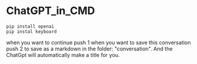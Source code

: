 # ChatGPT_in_CMD
```
pip install openai
pip instal keyboard
```
when you want to continue push 1
when you want to save this conversation push 2 to save as a markdown in the folder: "conversation". 
And the ChatGpt will automatically make a title for you.
